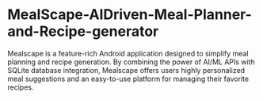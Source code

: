 # MealScape-AIDriven-Meal-Planner-and-Recipe-generator
Mealscape is a feature-rich Android application designed to simplify meal planning and recipe generation. By combining the power of AI/ML APIs with SQLite database integration, Mealscape offers users highly personalized meal suggestions and an easy-to-use platform for managing their favorite recipes.
